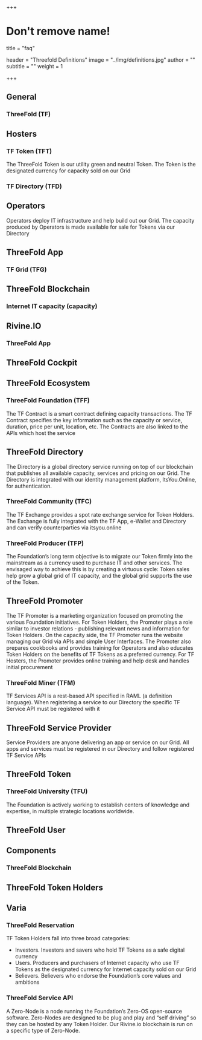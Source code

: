 +++
# Don't remove name!
title = "faq"

header = "Threefold Definitions"
image = "../img/definitions.jpg"
author = ""
subtitle = ""
weight = 1

+++


## General

### ThreeFold (TF)

<h2>Hosters</h2>
<!-- please right this header title inside h2 tags because it overwrite with some ids -->

### TF Token (TFT)

The ThreeFold Token is our utility green and neutral Token.  The Token is the designated currency for capacity sold on our Grid

### TF Directory (TFD)

<h2>Operators</h2>
<!-- please right this header title inside h2 tags because it overwrite with some ids -->
Operators deploy IT infrastructure and help build out our Grid.  The capacity produced by Operators is made available for sale for Tokens via our Directory

## ThreeFold App

### TF Grid (TFG)

## ThreeFold Blockchain

### Internet IT capacity (capacity)

## Rivine.IO

### ThreeFold App

## ThreeFold Cockpit

## ThreeFold Ecosystem

### ThreeFold Foundation (TFF)

The TF Contract is a smart contract defining capacity transactions.  The TF Contract specifies the key information such as the capacity or service, duration, price per unit, location, etc.  The Contracts are also linked to the APIs which host the service

## ThreeFold Directory

The Directory is a global directory service running on top of our blockchain that publishes all available capacity, services and pricing on our Grid.  The Directory is integrated with our identity management platform, ItsYou.Online, for authentication.

### ThreeFold Community (TFC)

The TF Exchange provides a spot rate exchange service for Token Holders.  The Exchange is fully integrated with the TF App, e-Wallet and Directory and can verify counterparties via itsyou.online

### ThreeFold Producer (TFP)

The Foundation’s long term objective is to migrate our Token firmly into the mainstream as a currency used to purchase IT and other services. The envisaged way to achieve this is by creating a virtuous cycle: Token sales help grow a global grid of IT capacity, and the global grid supports the use of the Token.
 

## ThreeFold Promoter

The TF Promoter is a marketing organization focused on promoting the various Foundation initiatives.  For Token Holders, the Promoter plays a role similar to investor relations - publishing relevant news and information for Token Holders.  On the capacity side, the TF Promoter runs the website managing our Grid via APIs and simple User Interfaces.  The Promoter also prepares cookbooks and provides training for Operators and also educates Token Holders on the benefits of TF Tokens as a preferred currency.  For TF Hosters, the Promoter provides online training and help desk and handles initial procurement

### ThreeFold Miner (TFM)

TF Services API is a rest-based API specified in RAML (a definition language).  When registering a service to our Directory the specific TF Service API must be registered with it

## ThreeFold Service Provider

Service Providers are anyone delivering an app or service on our Grid.  All apps and services must be registered in our Directory and follow registered TF Service APIs

##  ThreeFold Token

### ThreeFold University (TFU)
The Foundation is actively working to establish centers of knowledge and expertise, in multiple strategic locations worldwide.

## ThreeFold User

## Components
### ThreeFold Blockchain

## ThreeFold Token Holders

## Varia

### ThreeFold Reservation

TF Token Holders fall into three broad categories:
- Investors.  Investors and savers who hold TF Tokens as a safe digital currency
- Users.  Producers and purchasers of Internet capacity who use TF Tokens as the designated currency for Internet capacity sold on our Grid
- Believers.  Believers who endorse the Foundation’s core values and ambitions

### ThreeFold Service API

A Zero-Node is a node running the Foundation’s Zero-OS open-source software.  Zero-Nodes are designed to be plug and play and “self driving” so they can be hosted by any Token Holder.  Our Rivine.io blockchain is run on a specific type of Zero-Node.
